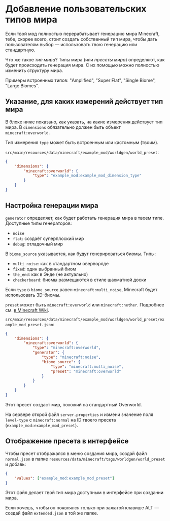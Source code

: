 # Добавление пользовательских типов мира

Если твой мод полностью перерабатывает генерацию мира Minecraft, тебе, скорее всего, стоит создать собственный тип мира, чтобы дать пользователям выбор — использовать твою генерацию или стандартную.

Что же такое _тип мира_? Типы мира (или _пресеты мира_) определяют, как будет происходить генерация мира. С их помощью можно полностью изменить структуру мира.

Примеры встроенных типов: "Amplified", "Super Flat", "Single Biome", "Large Biomes".

## Указание, для каких измерений действует тип мира

В блоке ниже показано, как указать, на какие измерения действует тип мира. В `dimensions` обязательно должен быть объект `minecraft:overworld`.

Тип измерения `type` может быть встроенным или кастомным (твоим).

`src/main/resources/data/minecraft/example_mod/worldgen/world_preset`:

```json
{
	"dimensions": {
		"minecraft:overworld": {
			"type": "example_mod:example_mod_dimension_type"
		}
	}
}
```

## Настройка генерации мира

`generator` определяет, как будет работать генерация мира в твоем типе. Доступные типы генераторов:

- `noise`
- `flat`: создаёт суперплоский мир
- `debug`: отладочный мир

В `biome_source` указывается, как будут генерироваться биомы. Типы:

- `multi_noise`: как в стандартном оверворлде
- `fixed`: один выбранный биом
- `the_end`: как в Энде (не актуально)
- `checkerboard`: биомы размещаются в стиле шахматной доски

Если `type` в `biome_source` равен `minecraft:multi_noise`, Minecraft будет использовать 3D-биомы.

`preset` может быть `minecraft:overworld` или `minecraft:nether`. Подробнее см. [в Minecraft Wiki](https://minecraft.wiki/w/Custom_dimension#Multi-noise_biome_source_parameter_list).

`src/main/resources/data/minecraft/example_mod/worldgen/world_preset/example_mod_preset.json`:

```json
{
	"dimensions": {
		"minecraft:overworld": {
			"type": "minecraft:overworld",
			"generator": {
				"type": "minecraft:noise",
				"biome_source": {
					"type": "minecraft:multi_noise",
					"preset": "minecraft:overworld"
				}
			}
		}
	}
}
```

Этот пресет создаст мир, похожий на стандартный Overworld.

На сервере открой файл `server.properties` и измени значение поля `level-type` с `minecraft:normal` на ID твоего пресета (`example_mod:example_mod_preset`).

## Отображение пресета в интерфейсе

Чтобы пресет отображался в меню создания мира, создай файл `normal.json` в папке `resources/data/minecraft/tags/worldgen/world_preset` и добавь:

```json
{
	"values": ["example_mod:example_mod_preset"]
}
```

Этот файл делает твой тип мира доступным в интерфейсе при создании мира.

Если хочешь, чтобы он появлялся только при зажатой клавише ALT — создай файл `extended.json` в той же папке.

